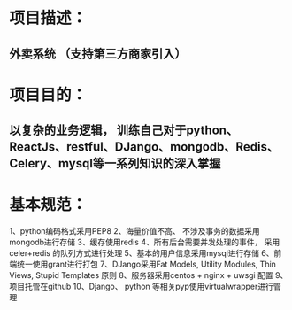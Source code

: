项目描述：
====
外卖系统 （支持第三方商家引入）
----

项目目的：
====
以复杂的业务逻辑， 训练自己对于python、ReactJs、restful、DJango、mongodb、Redis、Celery、mysql等一系列知识的深入掌握
----

基本规范：
====
1、python编码格式采用PEP8
2、海量价值不高、 不涉及事务的数据采用mongodb进行存储
3、缓存使用redis
4、所有后台需要并发处理的事件， 采用celer+redis 的队列方式进行处理
5、基本的用户信息采用mysql进行存储
6、前端统一使用grant进行打包
7、DJango采用Fat Models, Utility Modules, Thin Views, Stupid Templates 原则
8、服务器采用centos + nginx + uwsgi 配置
9、项目托管在github
10、Django、 python 等相关pyp使用virtualwrapper进行管理

